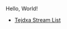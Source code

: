 <head>  
<link rel="stylesheet" href="styles/dark.css">  
</head>
<body>

Hello, World! <br>

<ul>
	<li> <a href="./Tejdxa Stream List">Tejdxa Stream List</a>  </li>
</ul>  

</body>

